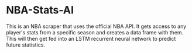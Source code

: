 # NBA-Stats-AI
This is an NBA scraper that uses the official NBA API. It gets access to any player's stats from a specific season and creates a data frame with them. This will then get fed into an LSTM recurrent neural network to predict future statistics.

